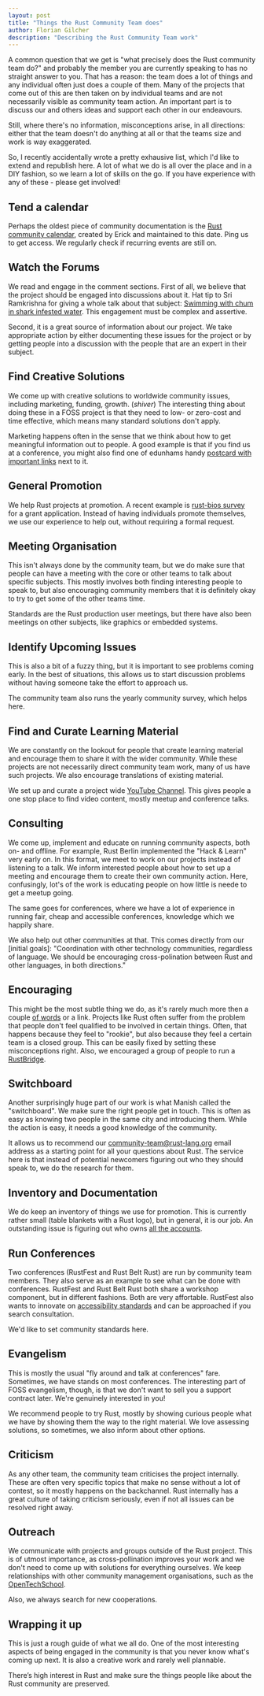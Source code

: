 ```yaml
---
layout: post
title: "Things the Rust Community Team does"
author: Florian Gilcher
description: "Describing the Rust Community Team work"
---
```


A common question that we get is "what precisely does the Rust community team do?" and probably the member you are currently speaking to has no straight answer to you. That has a reason: the team does a lot of things and any individual often just does a couple of them. Many of the projects that come out of this are then taken on by individual teams and are not necessarily visible as community team action. An important part is to discuss our and others ideas and support each other in our endeavours.

Still, where there's no information, misconceptions arise, in all directions: either that the team doesn't do anything at all or that the teams size and work is way exaggerated.

So, I recently accidentally wrote a pretty exhausive list, which I'd like to extend and republish here. A lot of what we do is all over the place and in a DIY fashion, so we learn a lot of skills on the go. If you have experience with any of these - please get involved!

## Tend a calendar

Perhaps the oldest piece of community documentation is the [Rust community calendar](https://calendar.google.com/calendar/embed?src=apd9vmbc22egenmtu5l6c5jbfc@group.calendar.google.com&pli=1), created by Erick and maintained to this date. Ping us to get access. We regularly check if recurring events are still on.

## Watch the Forums

We read and engage in the comment sections. First of all, we believe that the project should be engaged into discussions about it. Hat tip to Sri Ramkrishna for giving a whole talk about that subject: [Swimming with chum in shark infested water](https://www.youtube.com/watch?v=VYrL_l984-E). This engagement must be complex and assertive.

Second, it is a great source of information about our project. We take appropriate action by either documenting these issues for the project or by getting people into a discussion with the people that are an expert in their subject.

## Find Creative Solutions

We come up with creative solutions to worldwide community issues, including marketing, funding, growth. (*shiver*) The interesting thing about doing these in a FOSS project is that they need to low- or zero-cost and time effective, which means many standard solutions don't apply.

Marketing happens often in the sense that we think about how to get meaningful information out to people. A good example is that if you find us at a conference, you might also find one of edunhams handy [postcard with important links](https://github.com/rust-community/resources/blob/gh-pages/rust_printed-card.pdf) next to it.

## General Promotion

We help Rust projects at promotion. A recent example is [rust-bios survey](https://github.com/rust-bio/rust-bio/issues/119#issuecomment-290196421) for a grant application. Instead of having individuals promote themselves, we use our experience to help out, without requiring a formal request.

## Meeting Organisation

This isn't always done by the community team, but we do make sure that people can have a meeting with the core or other teams to talk about specific subjects. This mostly involves both finding interesting people to speak to, but also encouraging community members that it is definitely okay to try to get some of the other teams time.

Standards are the Rust production user meetings, but there have also been meetings on other subjects, like graphics or embedded systems.

## Identify Upcoming Issues

This is also a bit of a fuzzy thing, but it is important to see problems coming early. In the best of situations, this allows us to start discussion problems without having someone take the effort to approach us.

The community team also runs the yearly community survey, which helps here.

## Find and Curate Learning Material

We are constantly on the lookout for people that create learning material and encourage them to share it with the wider community. While these projects are not necessarily direct community team work, many of us have such projects. We also encourage translations of existing material.

We set up and curate a project wide [YouTube Channel](https://www.youtube.com/channel/UCaYhcUwRBNscFNUKTjgPFiA). This gives people a one stop place to find video content, mostly meetup and conference talks.

## Consulting

We come up, implement and educate on running community aspects, both on- and offline. For example, Rust Berlin implemented the "Hack & Learn" very early on. In this format, we meet to work on our projects instead of listening to a talk. We inform interested people about how to set up a meeting and encourage them to create their own community action. Here, confusingly, lot's of the work is educating people on how little is neede to get a meetup going.

The same goes for conferences, where we have a lot of experience in running fair, cheap and accessible conferences, knowledge which we happily share.

We also help out other communities at that. This comes directly from our [initial goals]: "Coordination with other technology communities, regardless of language. We should be encouraging cross-polination between Rust and other languages, in both directions."

## Encouraging

This might be the most subtle thing we do, as it's rarely much more then a couple [of words](https://www.reddit.com/r/rust/comments/61avqf/want_to_join_the_rust_docs_team/dfd45md/) or a link. Projects like Rust often suffer from the problem that people don't feel qualified to be involved in certain things. Often, that happens because they feel to "rookie", but also because they feel a certain team is a closed group. This can be easily fixed by setting these misconceptions right. Also, we encouraged a group of people to run a [RustBridge](https://github.com/rust-community/rustbridge).

## Switchboard

Another surprisingly huge part of our work is what Manish called the "switchboard". We make sure the right people get in touch. This is often as easy as knowing two people in the same city and introducing them. While the action is easy, it needs a good knowledge of the community.

It allows us to recommend our [community-team@rust-lang.org](mailto:community-team@rust-lang.org) email address as a starting point for all your questions about Rust. The service here is that instead of potential newcomers figuring out who they should speak to, we do the research for them.


## Inventory and Documentation

We do keep an inventory of things we use for promotion. This is currently rather small (table blankets with a Rust logo), but in general, it is our job. An outstanding issue is figuring out who owns [all the accounts](https://github.com/rust-community/team/issues/88).

## Run Conferences

Two conferences (RustFest and Rust Belt Rust) are run by community team members. They also serve as an example to see what can be done with conferences. RustFest and Rust Belt Rust both share a workshop component, but in different fashions. Both are very affortable. RustFest also wants to innovate on [accessibility standards](http://2016.rustfest.eu/accessibility/) and can be approached if you search consultation.

We'd like to set community standards here.

## Evangelism

This is mostly the usual "fly around and talk at conferences" fare. Sometimes, we have stands on most conferences. The interesting part of FOSS evangelism, though, is that we don't want to sell you a support contract later. We're genuinely interested in you!

We recommend people to try Rust, mostly by showing curious people what we have by showing them the way to the right material. We love assessing solutions, so sometimes, we also inform about other options.

## Criticism

As any other team, the community team criticises the project internally. These are often very specific topics that make no sense without a lot of contest, so it mostly happens on the backchannel. Rust internally has a great culture of taking criticism seriously, even if not all issues can be resolved right away.

## Outreach

We communicate with projects and groups outside of the Rust project. This is of utmost importance, as cross-pollination improves your work and we don't need to come up with solutions for everything ourselves. We keep relationships with other community management organisations, such as the [OpenTechSchool](http://www.opentechschool.org/).

Also, we always search for new cooperations.

## Wrapping it up

This is just a rough guide of what we all do. One of the most interesting aspects of being engaged in the community is that you never know what's coming up next. It is also a creative work and rarely well plannable.

There’s high interest in Rust and make sure the things people like about the Rust community are preserved.
